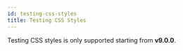 ```yaml
---
id: testing-css-styles
title: Testing CSS Styles
---
```


Testing CSS styles is only supported starting from **v9.0.0**.
